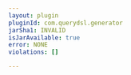 ```yaml
---
layout: plugin
pluginId: com.querydsl.generator
jarSha1: INVALID
isJarAvailable: true
error: NONE
violations: []

---
```

